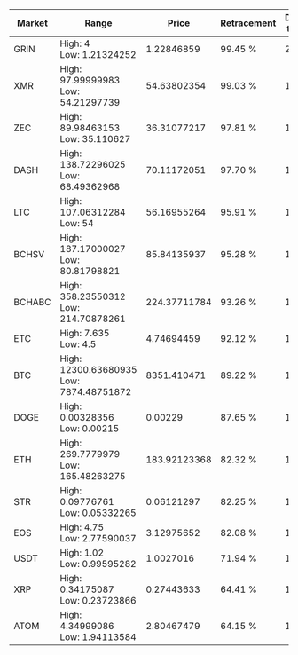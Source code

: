 | Market | Range | Price| Retracement | Doubles to 50% |
| --- | --- | --- | --- | --- |
| GRIN | High: 4<br />Low: 1.21324252 | 1.22846859 | 99.45 % | 2.12 |
| XMR | High: 97.99999983<br />Low: 54.21297739 | 54.63802354 | 99.03 % | 1.39 |
| ZEC | High: 89.98463153<br />Low: 35.110627 | 36.31077217 | 97.81 % | 1.72 |
| DASH | High: 138.72296025<br />Low: 68.49362968 | 70.11172051 | 97.70 % | 1.48 |
| LTC | High: 107.06312284<br />Low: 54 | 56.16955264 | 95.91 % | 1.43 |
| BCHSV | High: 187.17000027<br />Low: 80.81798821 | 85.84135937 | 95.28 % | 1.56 |
| BCHABC | High: 358.23550312<br />Low: 214.70878261 | 224.37711784 | 93.26 % | 1.28 |
| ETC | High: 7.635<br />Low: 4.5 | 4.74694459 | 92.12 % | 1.28 |
| BTC | High: 12300.63680935<br />Low: 7874.48751872 | 8351.410471 | 89.22 % | 1.21 |
| DOGE | High: 0.00328356<br />Low: 0.00215 | 0.00229 | 87.65 % | 1.19 |
| ETH | High: 269.7779979<br />Low: 165.48263275 | 183.92123368 | 82.32 % | 1.18 |
| STR | High: 0.09776761<br />Low: 0.05332265 | 0.06121297 | 82.25 % | 1.23 |
| EOS | High: 4.75<br />Low: 2.77590037 | 3.12975652 | 82.08 % | 1.20 |
| USDT | High: 1.02<br />Low: 0.99595282 | 1.0027016 | 71.94 % | 1.01 |
| XRP | High: 0.34175087<br />Low: 0.23723866 | 0.27443633 | 64.41 % | 1.05 |
| ATOM | High: 4.34999086<br />Low: 1.94113584 | 2.80467479 | 64.15 % | 1.12 |
